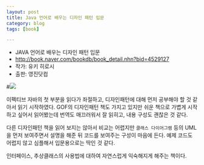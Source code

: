 ```yaml
---
layout: post
title: Java 언어로 배우는 디자인 패턴 입문
category: blog
tags: [book]

---
```


- JAVA 언어로 배우는 디자인 패턴 입문
 - http://book.naver.com/bookdb/book_detail.nhn?bid=4529127
 - 작가: 유키 히로시
 - 출판: 영진닷컴

<!-- more -->

#![](__imgUrl__/1.jpeg)

이펙티브 자바의 첫 부분을 읽다가 좌절하고, 디자인패턴에 대해 먼저 공부해야 할 것 같아서 읽기 시작하였다. GOF의 디자인패턴 책도 가지고 있지만 쉬운 책으로 가볍게 시작하고 싶어서 읽어봤는데
번역도 매끄러워서 잘 읽히고, 내용 구성도 괜찮은 것 같다.

다른 디자인패턴 책을 읽어 보지는 않아서 비교는 어렵지만 `클래스 다이어그램` 등의 UML을 먼저 보여주면서 설명을 해준 뒤 코드를 보여주는 구성이 마음에 든다. 예제 코드도 어렵지 않고 심플해서 입문용으로는 딱인 것 같다.

인터페이스, 추상클래스의 사용법에 대하여 자연스럽게 익숙해지게 해주는 책이다.
